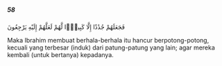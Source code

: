##### 58

<span class="ayah">فَجَعَلَهُمْ جُذَٰذًا إِلَّا كَبِيرًۭا لَّهُمْ لَعَلَّهُمْ إِلَيْهِ يَرْجِعُونَ</span>

<span class="ayah_translation">Maka Ibrahim membuat berhala-berhala itu hancur berpotong-potong, kecuali yang terbesar (induk) dari patung-patung yang lain; agar mereka kembali (untuk bertanya) kepadanya.</span>
